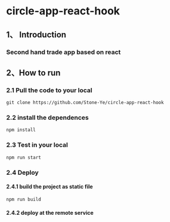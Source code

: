 # circle-app-react-hook



## 1、 Introduction

### Second hand trade app based on react



## 2、How to run 

### 2.1  Pull the code to your local

```
git clone https://github.com/Stone-Ye/circle-app-react-hook
```

### 2.2   install the dependences

```
npm install
```

### 2.3 Test in your local

```
npm run start
```

### 2.4 Deploy

#### 2.4.1 build the project as  static file

```
npm run build
```

#### 2.4.2 deploy at the remote service 
